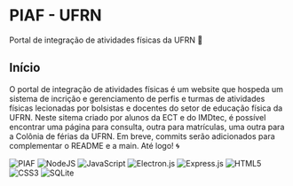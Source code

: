 # PIAF - UFRN
Portal de integração de atividades físicas da UFRN 🏀

## Início
O portal de integração de atividades físicas é um website que hospeda um sistema de incrição e gerenciamento de perfis e turmas de atividades físicas lecionadas por bolsistas e docentes do setor de educação física da UFRN.
Neste sitema criado por alunos da ECT e do IMDtec, é possível encontrar uma página para consulta, outra para matrículas, uma outra para a Colônia de férias da UFRN.
Em breve, commits serão adicionados para complementar o README e a main. Até logo! 🌀

![PIAF](https://github.com/felipe-sbm/piaf-ufrn/assets/129466661/5aa37c27-d409-44d7-90fe-b22306d950bb)
![NodeJS](https://img.shields.io/badge/node.js-6DA55F?style=for-the-badge&logo=node.js&logoColor=white)
![JavaScript](https://img.shields.io/badge/javascript-%23323330.svg?style=for-the-badge&logo=javascript&logoColor=%23F7DF1E)
![Electron.js](https://img.shields.io/badge/Electron-191970?style=for-the-badge&logo=Electron&logoColor=white)
![Express.js](https://img.shields.io/badge/express.js-%23404d59.svg?style=for-the-badge&logo=express&logoColor=%2361DAFB)
![HTML5](https://img.shields.io/badge/html5-%23E34F26.svg?style=for-the-badge&logo=html5&logoColor=white)
![CSS3](https://img.shields.io/badge/css3-%231572B6.svg?style=for-the-badge&logo=css3&logoColor=white)
![SQLite](https://img.shields.io/badge/sqlite-%2307405e.svg?style=for-the-badge&logo=sqlite&logoColor=white)
